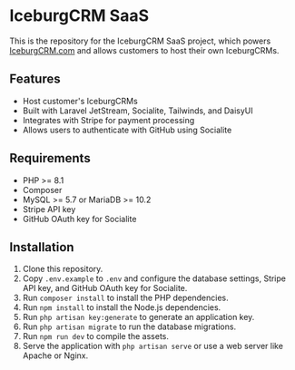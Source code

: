 IceburgCRM SaaS
===============

This is the repository for the IceburgCRM SaaS project, which powers [IceburgCRM.com](https://www.iceburgcrm.com/) and allows customers to host their own IceburgCRMs.

Features
--------

-   Host customer's IceburgCRMs
-   Built with Laravel JetStream, Socialite, Tailwinds, and DaisyUI
-   Integrates with Stripe for payment processing
-   Allows users to authenticate with GitHub using Socialite

Requirements
------------

-   PHP >= 8.1
-   Composer
-   MySQL >= 5.7 or MariaDB >= 10.2
-   Stripe API key
-   GitHub OAuth key for Socialite

Installation
------------

1.  Clone this repository.
2.  Copy `.env.example` to `.env` and configure the database settings, Stripe API key, and GitHub OAuth key for Socialite.
3.  Run `composer install` to install the PHP dependencies.
4.  Run `npm install` to install the Node.js dependencies.
5.  Run `php artisan key:generate` to generate an application key.
6.  Run `php artisan migrate` to run the database migrations.
7.  Run `npm run dev` to compile the assets.
8.  Serve the application with `php artisan serve` or use a web server like Apache or Nginx.
